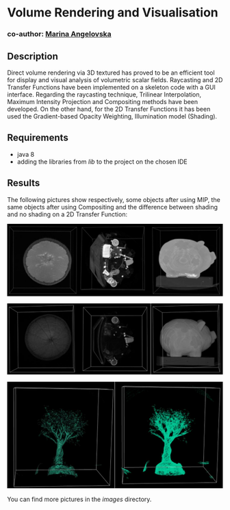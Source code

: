 # Volume Rendering and Visualisation
### co-author: [Marina Angelovska](https://github.com/marinaangelovska)

## Description
Direct volume rendering via 3D textured has proved to be an efficient tool for display and visual analysis of volumetric scalar fields.  Raycasting and 2D Transfer Functions have been implemented on a skeleton code with a GUI interface. Regarding the raycasting technique, Trilinear Interpolation, Maximum Intensity Projection and Compositing methods have been developed. On the other hand, for the 2D Transfer Functions it has been used the Gradient-based Opacity Weighting, Illumination model (Shading).  

## Requirements
* java 8
* adding the libraries from _lib_ to the project on the chosen IDE

## Results
The following pictures show respectively, some objects after using MIP, the same objects after using Compositing and the difference between shading and no shading on a 2D Transfer Function:

![MIP](https://github.com/dadadima94/volume-rendering/blob/master/images/01.png)

![Compositing](https://github.com/dadadima94/volume-rendering/blob/master/images/01-2.png)

![Shading vs no shading](https://github.com/dadadima94/volume-rendering/blob/master/images/02.png)

You can find more pictures in the _images_ directory.
